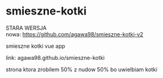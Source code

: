# smieszne-kotki

STARA WERSJA  
nowa: https://github.com/agawa98/smieszne-kotki-v2

smieszne kotki vue app

link: agawa98.github.io/smieszne-kotki

strona ktora zrobilem 50% z nudow 50% bo uwielbiam kotki
